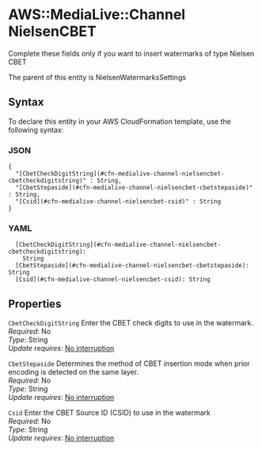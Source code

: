 # AWS::MediaLive::Channel NielsenCBET<a name="aws-properties-medialive-channel-nielsencbet"></a>

Complete these fields only if you want to insert watermarks of type Nielsen CBET

The parent of this entity is NielsenWatermarksSettings

## Syntax<a name="aws-properties-medialive-channel-nielsencbet-syntax"></a>

To declare this entity in your AWS CloudFormation template, use the following syntax:

### JSON<a name="aws-properties-medialive-channel-nielsencbet-syntax.json"></a>

```
{
  "[CbetCheckDigitString](#cfn-medialive-channel-nielsencbet-cbetcheckdigitstring)" : String,
  "[CbetStepaside](#cfn-medialive-channel-nielsencbet-cbetstepaside)" : String,
  "[Csid](#cfn-medialive-channel-nielsencbet-csid)" : String
}
```

### YAML<a name="aws-properties-medialive-channel-nielsencbet-syntax.yaml"></a>

```
  [CbetCheckDigitString](#cfn-medialive-channel-nielsencbet-cbetcheckdigitstring): 
    String
  [CbetStepaside](#cfn-medialive-channel-nielsencbet-cbetstepaside): String
  [Csid](#cfn-medialive-channel-nielsencbet-csid): String
```

## Properties<a name="aws-properties-medialive-channel-nielsencbet-properties"></a>

`CbetCheckDigitString`  <a name="cfn-medialive-channel-nielsencbet-cbetcheckdigitstring"></a>
Enter the CBET check digits to use in the watermark\.  
*Required*: No  
*Type*: String  
*Update requires*: [No interruption](https://docs.aws.amazon.com/AWSCloudFormation/latest/UserGuide/using-cfn-updating-stacks-update-behaviors.html#update-no-interrupt)

`CbetStepaside`  <a name="cfn-medialive-channel-nielsencbet-cbetstepaside"></a>
Determines the method of CBET insertion mode when prior encoding is detected on the same layer\.  
*Required*: No  
*Type*: String  
*Update requires*: [No interruption](https://docs.aws.amazon.com/AWSCloudFormation/latest/UserGuide/using-cfn-updating-stacks-update-behaviors.html#update-no-interrupt)

`Csid`  <a name="cfn-medialive-channel-nielsencbet-csid"></a>
Enter the CBET Source ID \(CSID\) to use in the watermark  
*Required*: No  
*Type*: String  
*Update requires*: [No interruption](https://docs.aws.amazon.com/AWSCloudFormation/latest/UserGuide/using-cfn-updating-stacks-update-behaviors.html#update-no-interrupt)